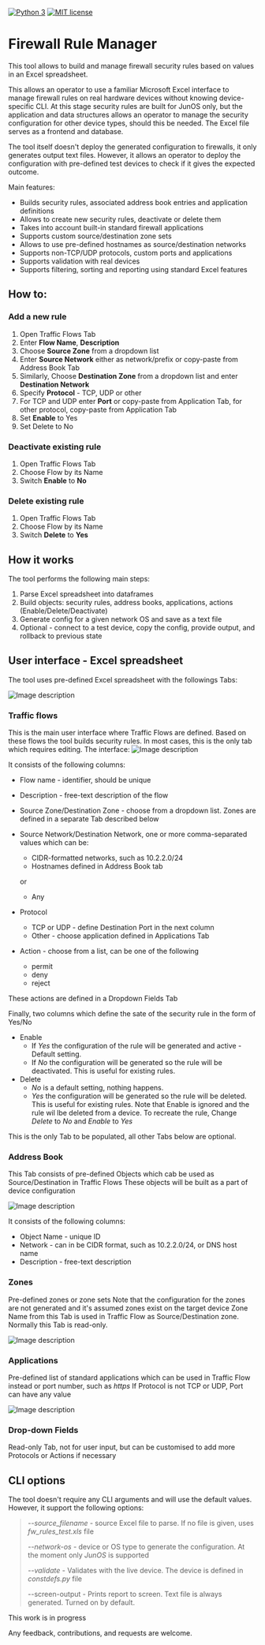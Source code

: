 [![Python 3](https://img.shields.io/badge/python-3.7-blue)](https://www.python.org/downloads/)
[![MIT license](https://img.shields.io/badge/License-MIT-green.svg)](https://lbesson.mit-license.org/)

# Firewall Rule Manager

This tool allows to build and manage firewall security rules based on values in an Excel spreadsheet.

This allows an operator to use a familiar Microsoft Excel interface to manage firewall rules on real hardware devices without knowing device-specific CLI.
At this stage security rules are built for JunOS only, but the application and data structures allows an operator to manage the security configuration for other device types, should this be needed.
The Excel file serves as a frontend and database.

The tool itself doesn't deploy the generated configuration to firewalls, it only generates output text files.
However, it allows an operator to deploy the configuration with pre-defined test devices to check if it gives the expected outcome.

Main features:
   * Builds security rules, associated address book entries and application definitions
   * Allows to create new security rules, deactivate or delete them
   * Takes into account built-in standard firewall applications
   * Supports custom source/destination zone sets
   * Allows to use pre-defined hostnames as source/destination networks
   * Supports non-TCP/UDP protocols, custom ports and applications
   * Supports validation with real devices
   * Supports filtering, sorting and reporting using standard Excel features
   
## How to:

### Add a new rule
1. Open Traffic Flows Tab
2. Enter **Flow Name**, **Description**
3. Choose **Source Zone** from a dropdown list
4. Enter **Source Network** either as network/prefix or copy-paste from Address Book Tab
5. Similarly, Choose **Destination Zone** from a dropdown list and enter **Destination Network**
6. Specify **Protocol** - TCP, UDP or other
7. For TCP and UDP enter **Port** or copy-paste from Application Tab, for other protocol, copy-paste from Application Tab 
8. Set **Enable** to Yes
9. Set Delete to No

### Deactivate existing rule
1. Open Traffic Flows Tab
2. Choose Flow by its Name
3. Switch **Enable** to **No**

### Delete existing rule
1. Open Traffic Flows Tab
2. Choose Flow by its Name
3. Switch **Delete** to **Yes**

## How it works
The tool performs the following main steps: 
1. Parse Excel spreadsheet into dataframes
2. Build objects: security rules, address books, applications, actions (Enable/Delete/Deactivate)
3. Generate config for a given network OS and save as a text file
4. Optional - connect to a test device, copy the config, provide output, and rollback to previous state
    
## User interface - Excel spreadsheet
The tool uses pre-defined Excel spreadsheet with the followings Tabs:

![Image description](img/tabs.png)

### Traffic flows

This is the main user interface where Traffic Flows are defined.
Based on these flows the tool builds security rules.
In most cases, this is the only tab which requires editing.
The interface:
![Image description](img/main-ui.png)

It consists of the following columns:
* Flow name - identifier, should be unique
* Description - free-text description of the flow
* Source Zone/Destination Zone - choose from a dropdown list. Zones are defined in a separate Tab described below
* Source Network/Destination Network, one or more comma-separated values which can be:
   * CIDR-formatted networks, such as 10.2.2.0/24
   * Hostnames defined in Address Book tab
    
   or
   * Any

* Protocol
   * TCP or UDP - define Destination Port in the next column
   * Other - choose application defined in Applications Tab
* Action - choose from a list, can be one of the following
   * permit
   * deny
   * reject
   
These actions are defined in a Dropdown Fields Tab

Finally, two columns which define the sate of the security rule in the form of Yes/No
* Enable
   * If _Yes_ the configuration of the rule will be generated and active - Default setting. 
   * If _No_ the configuration will be generated so the rule will be deactivated. This is useful for existing rules.   
* Delete
   * _No_ is a default setting, nothing happens.
   * _Yes_ the configuration will be generated so the rule will be deleted. This is useful for existing rules.
     Note that Enable is ignored and the rule wil lbe deleted from a device.
To recreate the rule, Change _Delete_ to _No_ and _Enable_ to _Yes_

This is the only Tab to be populated, all other Tabs below are optional.

### Address Book

This Tab consists of pre-defined Objects which cab be used as Source/Destination in Traffic Flows
These objects will be built as a part of device configuration

![Image description](img/address-book.png)

It consists of the following columns:
* Object Name - unique ID
* Network - can in be CIDR format, such as 10.2.2.0/24, or DNS host name
* Description - free-text description

### Zones

Pre-defined zones or zone sets
Note that the configuration for the zones are not generated and it's assumed zones exist on the target device
Zone Name from this Tab is used in Traffic Flow as Source/Destination zone.
Normally this Tab is read-only.

![Image description](img/zones.png)

### Applications
Pre-defined list of standard applications which can be used in Traffic Flow instead or port number, such as _https_
If Protocol is not TCP or UDP, Port can have any value

![Image description](img/apps.png)

### Drop-down Fields
Read-only Tab, not for user input, but can be customised to add more Protocols or Actions if necessary

## CLI options
The tool doesn't require any CLI arguments and will use the default values.
However, it support the following options: 

> *--source_filename* - source Excel file to parse. If no file is given, uses *fw_rules_test.xls* file
>
> *--network-os* - device or OS type to generate the configuration. At the moment only *JunOS* is supported
>
> *--validate*   - Validates with the live device. The device is defined in *constdefs.py* file
>
> --screen-output - Prints report to screen. Text file is always generated. Turned on by default.
>

This work is in progress

Any feedback, contributions, and requests are welcome.
